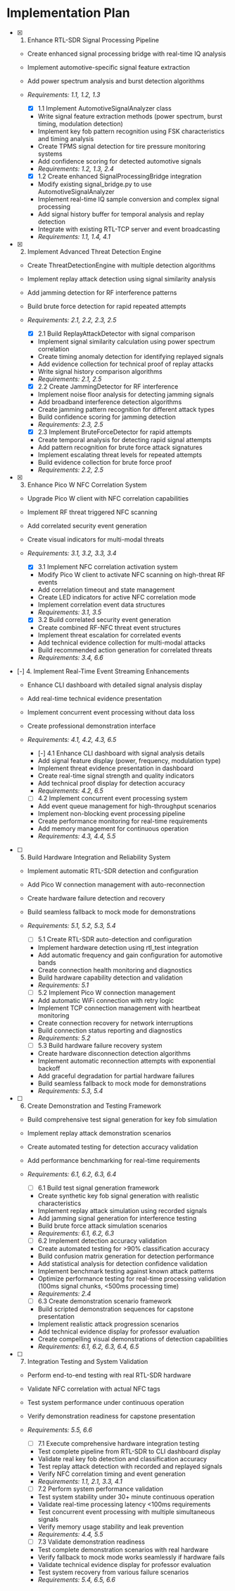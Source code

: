 # Implementation Plan

- [x] 1. Enhance RTL-SDR Signal Processing Pipeline

  - Create enhanced signal processing bridge with real-time IQ analysis
  - Implement automotive-specific signal feature extraction
  - Add power spectrum analysis and burst detection algorithms
  - _Requirements: 1.1, 1.2, 1.3_

    - [x] 1.1 Implement AutomotiveSignalAnalyzer class

    - Write signal feature extraction methods (power spectrum, burst timing, modulation detection)
    - Implement key fob pattern recognition using FSK characteristics and timing analysis
    - Create TPMS signal detection for tire pressure monitoring systems
    - Add confidence scoring for detected automotive signals
    - _Requirements: 1.2, 1.3, 2.4_

    - [x] 1.2 Create enhanced SignalProcessingBridge integration

    - Modify existing signal_bridge.py to use AutomotiveSignalAnalyzer
    - Implement real-time IQ sample conversion and complex signal processing
    - Add signal history buffer for temporal analysis and replay detection
    - Integrate with existing RTL-TCP server and event broadcasting
    - _Requirements: 1.1, 1.4, 4.1_

- [x] 2. Implement Advanced Threat Detection Engine


  - Create ThreatDetectionEngine with multiple detection algorithms
  - Implement replay attack detection using signal similarity analysis
  - Add jamming detection for RF interference patterns
  - Build brute force detection for rapid repeated attempts
  - _Requirements: 2.1, 2.2, 2.3, 2.5_

    - [x] 2.1 Build ReplayAttackDetector with signal comparison

    - Implement signal similarity calculation using power spectrum correlation
    - Create timing anomaly detection for identifying replayed signals
    - Add evidence collection for technical proof of replay attacks
    - Write signal history comparison algorithms
    - _Requirements: 2.1, 2.5_

    - [x] 2.2 Create JammingDetector for RF interference

    - Implement noise floor analysis for detecting jamming signals
    - Add broadband interference detection algorithms
    - Create jamming pattern recognition for different attack types
    - Build confidence scoring for jamming detection
    - _Requirements: 2.3, 2.5_

    - [x] 2.3 Implement BruteForceDetector for rapid attempts

    - Create temporal analysis for detecting rapid signal attempts
    - Add pattern recognition for brute force attack signatures
    - Implement escalating threat levels for repeated attempts
    - Build evidence collection for brute force proof
    - _Requirements: 2.2, 2.5_

- [X] 3. Enhance Pico W NFC Correlation System

  - Upgrade Pico W client with NFC correlation capabilities
  - Implement RF threat triggered NFC scanning
  - Add correlated security event generation
  - Create visual indicators for multi-modal threats
  - _Requirements: 3.1, 3.2, 3.3, 3.4_

    - [x] 3.1 Implement NFC correlation activation system
    - Modify Pico W client to activate NFC scanning on high-threat RF events
    - Add correlation timeout and state management
    - Create LED indicators for active NFC correlation mode
    - Implement correlation event data structures
    - _Requirements: 3.1, 3.5_

    - [x] 3.2 Build correlated security event generation
    - Create combined RF-NFC threat event structures
    - Implement threat escalation for correlated events
    - Add technical evidence collection for multi-modal attacks
    - Build recommended action generation for correlated threats
    - _Requirements: 3.4, 6.6_

- [-] 4. Implement Real-Time Event Streaming Enhancements

  - Enhance CLI dashboard with detailed signal analysis display
  - Add real-time technical evidence presentation
  - Implement concurrent event processing without data loss
  - Create professional demonstration interface
  - _Requirements: 4.1, 4.2, 4.3, 6.5_

    - [-] 4.1 Enhance CLI dashboard with signal analysis details
    - Add signal feature display (power, frequency, modulation type)
    - Implement threat evidence presentation in dashboard
    - Create real-time signal strength and quality indicators
    - Add technical proof display for detection accuracy
    - _Requirements: 4.2, 6.5_

    - [ ] 4.2 Implement concurrent event processing system
    - Add event queue management for high-throughput scenarios
    - Implement non-blocking event processing pipeline
    - Create performance monitoring for real-time requirements
    - Add memory management for continuous operation
    - _Requirements: 4.3, 4.4, 5.5_

- [ ] 5. Build Hardware Integration and Reliability System

  - Implement automatic RTL-SDR detection and configuration
  - Add Pico W connection management with auto-reconnection
  - Create hardware failure detection and recovery
  - Build seamless fallback to mock mode for demonstrations
  - _Requirements: 5.1, 5.2, 5.3, 5.4_

    - [ ] 5.1 Create RTL-SDR auto-detection and configuration
    - Implement hardware detection using rtl_test integration
    - Add automatic frequency and gain configuration for automotive bands
    - Create connection health monitoring and diagnostics
    - Build hardware capability detection and validation
    - _Requirements: 5.1_

    - [ ] 5.2 Implement Pico W connection management
    - Add automatic WiFi connection with retry logic
    - Implement TCP connection management with heartbeat monitoring
    - Create connection recovery for network interruptions
    - Build connection status reporting and diagnostics
    - _Requirements: 5.2_

    - [ ] 5.3 Build hardware failure recovery system
    - Create hardware disconnection detection algorithms
    - Implement automatic reconnection attempts with exponential backoff
    - Add graceful degradation for partial hardware failures
    - Build seamless fallback to mock mode for demonstrations
    - _Requirements: 5.3, 5.4_

- [ ] 6. Create Demonstration and Testing Framework

  - Build comprehensive test signal generation for key fob simulation
  - Implement replay attack demonstration scenarios
  - Create automated testing for detection accuracy validation
  - Add performance benchmarking for real-time requirements
  - _Requirements: 6.1, 6.2, 6.3, 6.4_

    - [ ] 6.1 Build test signal generation framework
    - Create synthetic key fob signal generation with realistic characteristics
    - Implement replay attack simulation using recorded signals
    - Add jamming signal generation for interference testing
    - Build brute force attack simulation scenarios
    - _Requirements: 6.1, 6.2, 6.3_

    - [ ] 6.2 Implement detection accuracy validation
    - Create automated testing for >90% classification accuracy
    - Build confusion matrix generation for detection performance
    - Add statistical analysis for detection confidence validation
    - Implement benchmark testing against known attack patterns
    - Optimize performance testing for real-time processing validation (100ms signal chunks, <500ms processing time)
    - _Requirements: 2.4_

    - [ ] 6.3 Create demonstration scenario framework
    - Build scripted demonstration sequences for capstone presentation
    - Implement realistic attack progression scenarios
    - Add technical evidence display for professor evaluation
    - Create compelling visual demonstrations of detection capabilities
    - _Requirements: 6.1, 6.2, 6.3, 6.4, 6.5_

- [ ] 7. Integration Testing and System Validation

  - Perform end-to-end testing with real RTL-SDR hardware
  - Validate NFC correlation with actual NFC tags
  - Test system performance under continuous operation
  - Verify demonstration readiness for capstone presentation
  - _Requirements: 5.5, 6.6_

    - [ ] 7.1 Execute comprehensive hardware integration testing
    - Test complete pipeline from RTL-SDR to CLI dashboard display
    - Validate real key fob detection and classification accuracy
    - Test replay attack detection with recorded and replayed signals
    - Verify NFC correlation timing and event generation
    - _Requirements: 1.1, 2.1, 3.3, 4.1_

    - [ ] 7.2 Perform system performance validation
    - Test system stability under 30+ minute continuous operation
    - Validate real-time processing latency <100ms requirements
    - Test concurrent event processing with multiple simultaneous signals
    - Verify memory usage stability and leak prevention
    - _Requirements: 4.4, 5.5_

    - [ ] 7.3 Validate demonstration readiness
    - Test complete demonstration scenarios with real hardware
    - Verify fallback to mock mode works seamlessly if hardware fails
    - Validate technical evidence display for professor evaluation
    - Test system recovery from various failure scenarios
    - _Requirements: 5.4, 6.5, 6.6_
